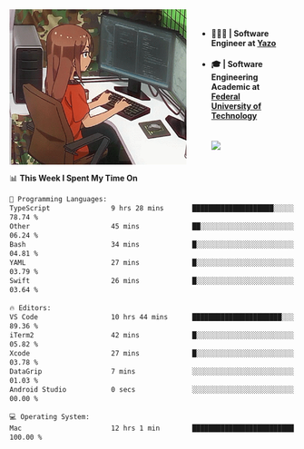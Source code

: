
<body >
  <div style="display: flex; width: auto; margin-right: 30px ">
    <img align="right" width="312" height="274" style="padding-right:20px; " src="assets/umiko.gif" alt="Computer man" />
    <ul style="flex: 1;">
      <li><h4>🧑🏽‍💻 | Software Engineer at <a href="https://www.yazo.com.br/">Yazo</a></h4></li>
      <li><h4>🎓 | Software Engineering Academic at <a href="http://www.utfpr.edu.br/">Federal University of Technology</a></h4></li>
      <br/>
      <a href="https://skillicons.dev">
        <img src="https://skillicons.dev/icons?i=ts,react,nodejs,go,swift,js,adonis,postgres,c,heroku,gradle,firebase,flutter,docker,aws,java,redis,kubernetes&theme=light&&perline=6 " />
      </a>
    </ul>  
    <br/>
  </div>
</body>


<!--START_SECTION:waka-->
📊 **This Week I Spent My Time On** 

```text
💬 Programming Languages: 
TypeScript               9 hrs 28 mins       ████████████████████░░░░░   78.74 % 
Other                    45 mins             ██░░░░░░░░░░░░░░░░░░░░░░░   06.24 % 
Bash                     34 mins             █░░░░░░░░░░░░░░░░░░░░░░░░   04.81 % 
YAML                     27 mins             █░░░░░░░░░░░░░░░░░░░░░░░░   03.79 % 
Swift                    26 mins             █░░░░░░░░░░░░░░░░░░░░░░░░   03.64 % 

🔥 Editors: 
VS Code                  10 hrs 44 mins      ██████████████████████░░░   89.36 % 
iTerm2                   42 mins             █░░░░░░░░░░░░░░░░░░░░░░░░   05.82 % 
Xcode                    27 mins             █░░░░░░░░░░░░░░░░░░░░░░░░   03.78 % 
DataGrip                 7 mins              ░░░░░░░░░░░░░░░░░░░░░░░░░   01.03 % 
Android Studio           0 secs              ░░░░░░░░░░░░░░░░░░░░░░░░░   00.00 % 

💻 Operating System: 
Mac                      12 hrs 1 min        █████████████████████████   100.00 % 
```


<!--END_SECTION:waka-->

<!--
**danielr0d/danielr0d** is a ✨ _special_ ✨ repository because its `README.md` (this file) appears on your GitHub profile.

Here are some ideas to get you started:

- 🔭 I’m currently working on ...
- 🌱 I’m currently learning ...
- 👯 I’m looking to collaborate on ...
- 🤔 I’m looking for help with ...
- 💬 Ask me about ...
- 📫 How to reach me: ...
- 😄 Pronouns: ...
- ⚡ Fun fact: ...
-->
